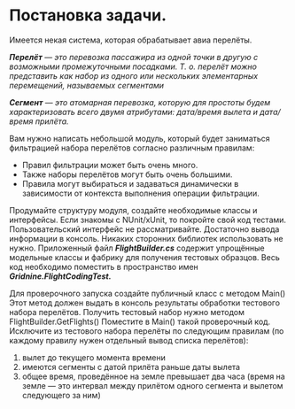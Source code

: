 # Постановка задачи.
Имеется некая система, которая обрабатывает авиа перелёты. 

***Перелёт** — это перевозка пассажира из одной точки в другую с возможными промежуточными посадками.
Т. о. перелёт можно представить как набор из одного или нескольких элементарных перемещений,
называемых сегментами*

***Сегмент** — это атомарная перевозка, которую для простоты будем характеризовать всего двумя атрибутами:
дата/время вылета и дата/время прилёта.*


Вам нужно написать небольшой модуль, который будет заниматься фильтрацией набора перелётов согласно
различным правилам:

+ Правил фильтрации может быть очень много. 
+ Также наборы перелётов могут быть очень большими. 
+ Правила могут выбираться и задаваться динамически в зависимости от контекста выполнения операции фильтрации.

Продумайте структуру модуля, создайте необходимые классы и интерфейсы. 
Если знакомы с NUnit/xUnit, то покройте свой код тестами. Пользовательский интерфейс не рассматривайте.
Достаточно вывода информации в консоль. Никаких сторонних библиотек использовать не нужно.
Приложенный файл ***FlightBuilder.cs*** содержит упрощённые модельные классы и фабрику для получения тестовых
образцов. Весь код необходимо поместить в пространство имен ***Gridnine.FlightCodingTest.***

Для проверочного запуска создайте публичный класс c методом Main() Этот метод должен выдать в консоль результаты обработки тестового набора перелётов. Получить тестовый набор нужно методом FlightBuilder.GetFlights()
Поместите в Main() такой проверочный код. Исключите из тестового набора перелёты по следующим правилам (по каждому правилу нужен отдельный вывод списка перелётов):
1.	вылет до текущего момента времени
2.	имеются сегменты с датой прилёта раньше даты вылета
3.	общее время, проведённое на земле превышает два часа (время на земле — это интервал между прилётом одного сегмента и вылетом следующего за ним)
